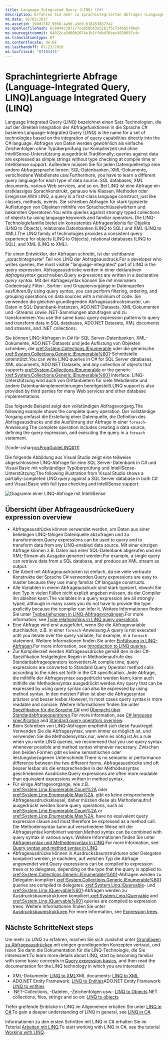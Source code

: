 ```yaml
---
title: Language-Integrated Query (LINQ) (C#)
description: Erfahren Sie mehr zu sprachintegrierten Abfragen (Language-Integrated Queries, LINQs), und sehen Sie sich ein Beispiel des gesamten Abfragevorgangs an.
ms.date: 02/02/2017
ms.assetid: 19dd1782-905b-4a9d-a3e9-618453037fa2
ms.openlocfilehash: 6c8844c387177ce858b63a52b1f5c7246b570beb
ms.sourcegitcommit: 04022ca5d00b2074e1b1ffdbd76bec4950697c4c
ms.translationtype: HT
ms.contentlocale: de-DE
ms.lasthandoff: 07/23/2020
ms.locfileid: "87103415"
---
```

# <a name="language-integrated-query-linq"></a><span data-ttu-id="ca9cf-103">Sprachintegrierte Abfrage (Language-Integrated Query, LINQ)</span><span class="sxs-lookup"><span data-stu-id="ca9cf-103">Language Integrated Query (LINQ)</span></span>

<span data-ttu-id="ca9cf-104">Language Integrated Query (LINQ) bezeichnet einen Satz Technologien, die auf der direkten Integration der Abfragefunktionen in die Sprache C# basieren.</span><span class="sxs-lookup"><span data-stu-id="ca9cf-104">Language-Integrated Query (LINQ) is the name for a set of technologies based on the integration of query capabilities directly into the C# language.</span></span> <span data-ttu-id="ca9cf-105">Abfragen von Daten werden gewöhnlich als einfache Zeichenfolgen ohne Typüberprüfung zur Kompilierzeit und ohne IntelliSense-Unterstützung ausgedrückt.</span><span class="sxs-lookup"><span data-stu-id="ca9cf-105">Traditionally, queries against data are expressed as simple strings without type checking at compile time or IntelliSense support.</span></span> <span data-ttu-id="ca9cf-106">Außerdem müssen Sie für jeden Datenquellentyp eine andere Abfragesprache lernen: SQL-Datenbanken, XML-Dokumente, verschiedene Webdienste usw.</span><span class="sxs-lookup"><span data-stu-id="ca9cf-106">Furthermore, you have to learn a different query language for each type of data source: SQL databases, XML documents, various Web services, and so on.</span></span> <span data-ttu-id="ca9cf-107">Bei LINQ ist eine Abfrage ein erstklassiges Sprachkonstrukt, genauso wie Klassen, Methoden oder Ereignisse.</span><span class="sxs-lookup"><span data-stu-id="ca9cf-107">With LINQ, a query is a first-class language construct, just like classes, methods, events.</span></span> <span data-ttu-id="ca9cf-108">Sie schreiben Abfragen für stark typisierte Auflistungen von Objekten mithilfe von Sprachschlüsselwörtern und bekannten Operatoren.</span><span class="sxs-lookup"><span data-stu-id="ca9cf-108">You write queries against strongly typed collections of objects by using language keywords and familiar operators.</span></span> <span data-ttu-id="ca9cf-109">Die LINQ-Technologiefamilie bietet ein konsistentes Abfrageerlebnis für Objekte (LINQ to Objects), relationale Datenbanken (LINQ to SQL) und XML (LINQ to XML).</span><span class="sxs-lookup"><span data-stu-id="ca9cf-109">The LINQ family of technologies provides a consistent query experience for objects (LINQ to Objects), relational databases (LINQ to SQL), and XML (LINQ to XML).</span></span>

<span data-ttu-id="ca9cf-110">Für einen Entwickler, der Abfragen schreibt, ist der sichtbarste „sprachintegrierte“ Teil von LINQ der Abfrageausdruck.</span><span class="sxs-lookup"><span data-stu-id="ca9cf-110">For a developer who writes queries, the most visible "language-integrated" part of LINQ is the query expression.</span></span> <span data-ttu-id="ca9cf-111">Abfrageausdrücke werden in einer deklarativen *Abfragesyntax* geschrieben.</span><span class="sxs-lookup"><span data-stu-id="ca9cf-111">Query expressions are written in a declarative *query syntax*.</span></span> <span data-ttu-id="ca9cf-112">Mit der Abfragesyntax können Sie mit minimalem Codeeinsatz Filter-, Sortier- und Gruppiervorgänge in Datenquellen ausführen.</span><span class="sxs-lookup"><span data-stu-id="ca9cf-112">By using query syntax, you can perform filtering, ordering, and grouping operations on data sources with a minimum of code.</span></span> <span data-ttu-id="ca9cf-113">Sie verwenden die gleichen grundlegenden Abfrageausdrucksmuster, um Daten in SQL-Datenbank-Instanzen, ADO.NET-Datasets, XML-Dokumenten und -Streams sowie .NET-Sammlungen abzufragen und zu transformieren.</span><span class="sxs-lookup"><span data-stu-id="ca9cf-113">You use the same basic query expression patterns to query and transform data in SQL databases, ADO.NET Datasets, XML documents and streams, and .NET collections.</span></span>

<span data-ttu-id="ca9cf-114">Sie können LINQ-Abfragen in C# für SQL Server-Datenbanken, XML-Dokumente, ADO.NET-Datasets und jede Auflistung von Objekten schreiben, die <xref:System.Collections.IEnumerable> oder die generische <xref:System.Collections.Generic.IEnumerable%601>-Schnittstelle unterstützt.</span><span class="sxs-lookup"><span data-stu-id="ca9cf-114">You can write LINQ queries in C# for SQL Server databases, XML documents, ADO.NET Datasets, and any collection of objects that supports <xref:System.Collections.IEnumerable> or the generic <xref:System.Collections.Generic.IEnumerable%601> interface.</span></span> <span data-ttu-id="ca9cf-115">LINQ-Unterstützung wird auch von Drittanbietern für viele Webdienste und andere Datenbankimplementierungen bereitgestellt.</span><span class="sxs-lookup"><span data-stu-id="ca9cf-115">LINQ support is also provided by third parties for many Web services and other database implementations.</span></span>

<span data-ttu-id="ca9cf-116">Das folgende Beispiel zeigt den vollständigen Abfragevorgang.</span><span class="sxs-lookup"><span data-stu-id="ca9cf-116">The following example shows the complete query operation.</span></span> <span data-ttu-id="ca9cf-117">Der vollständige Vorgang umfasst die Erstellung einer Datenquelle, die Definition des Abfrageausdrucks und die Ausführung der Abfrage in einer `foreach`-Anweisung.</span><span class="sxs-lookup"><span data-stu-id="ca9cf-117">The complete operation includes creating a data source, defining the query expression, and executing the query in a `foreach` statement.</span></span>

[!code-csharp[csProgGuideLINQ#11](~/samples/snippets/csharp/concepts/linq/index_1.cs)]

<span data-ttu-id="ca9cf-118">Die folgende Abbildung aus Visual Studio zeigt eine teilweise abgeschlossene LINQ-Abfrage für eine SQL Server-Datenbank in C# und Visual Basic mit vollständiger Typüberprüfung und IntelliSense-Unterstützung:</span><span class="sxs-lookup"><span data-stu-id="ca9cf-118">The following illustration from Visual Studio shows a partially-completed LINQ query against a SQL Server database in both C# and Visual Basic with full type checking and IntelliSense support:</span></span>

![Diagramm einer LINQ-Abfrage mit IntelliSense](./media/introduction-to-linq/linq-query-intellisense.png)

## <a name="query-expression-overview"></a><span data-ttu-id="ca9cf-120">Übersicht über Abfrageausdrücke</span><span class="sxs-lookup"><span data-stu-id="ca9cf-120">Query expression overview</span></span>

- <span data-ttu-id="ca9cf-121">Abfrageausdrücke können verwendet werden, um Daten aus einer beliebigen LINQ-fähigen Datenquelle abzufragen und zu transformieren.</span><span class="sxs-lookup"><span data-stu-id="ca9cf-121">Query expressions can be used to query and to transform data from any LINQ-enabled data source.</span></span> <span data-ttu-id="ca9cf-122">Mit einer einzigen Abfrage können z.B. Daten aus einer SQL-Datenbank abgerufen und ein XML-Stream als Ausgabe generiert werden.</span><span class="sxs-lookup"><span data-stu-id="ca9cf-122">For example, a single query can retrieve data from a SQL database, and produce an XML stream as output.</span></span>
- <span data-ttu-id="ca9cf-123">Die Arbeit mit Abfrageausdrücken ist einfach, da sie viele vertraute Konstrukte der Sprache C# verwenden.</span><span class="sxs-lookup"><span data-stu-id="ca9cf-123">Query expressions are easy to master because they use many familiar C# language constructs.</span></span>
- <span data-ttu-id="ca9cf-124">Alle Variablen in einem Abfrageausdruck sind stark typisiert, obwohl Sie den Typ in vielen Fällen nicht explizit angeben müssen, da der Compiler ihn ableiten kann.</span><span class="sxs-lookup"><span data-stu-id="ca9cf-124">The variables in a query expression are all strongly typed, although in many cases you do not have to provide the type explicitly because the compiler can infer it.</span></span> <span data-ttu-id="ca9cf-125">Weitere Informationen finden Sie unter [Typbeziehungen in LINQ-Abfragevorgängen](type-relationships-in-linq-query-operations.md).</span><span class="sxs-lookup"><span data-stu-id="ca9cf-125">For more information, see [Type relationships in LINQ query operations](type-relationships-in-linq-query-operations.md).</span></span>
- <span data-ttu-id="ca9cf-126">Eine Abfrage wird erst ausgeführt, wenn Sie die Abfragevariable durchlaufen, z.B. in einer `foreach`-Anweisung.</span><span class="sxs-lookup"><span data-stu-id="ca9cf-126">A query is not executed until you iterate over the query variable, for example, in a `foreach` statement.</span></span> <span data-ttu-id="ca9cf-127">Weitere Informationen finden Sie unter [Einführung in LINQ-Abfragen](introduction-to-linq-queries.md).</span><span class="sxs-lookup"><span data-stu-id="ca9cf-127">For more information, see [Introduction to LINQ queries](introduction-to-linq-queries.md).</span></span>
- <span data-ttu-id="ca9cf-128">Zur Kompilierzeit werden Abfrageausdrücke gemäß den in der C#-Spezifikation festgelegten Regeln in Methodenaufrufe des Standardabfrageoperators konvertiert.</span><span class="sxs-lookup"><span data-stu-id="ca9cf-128">At compile time, query expressions are converted to Standard Query Operator method calls according to the rules set forth in the C# specification.</span></span> <span data-ttu-id="ca9cf-129">Jede Abfrage, die mithilfe der Abfragesyntax ausgedrückt werden kann, kann auch mithilfe der Methodensyntax ausgedrückt werden.</span><span class="sxs-lookup"><span data-stu-id="ca9cf-129">Any query that can be expressed by using query syntax can also be expressed by using method syntax.</span></span> <span data-ttu-id="ca9cf-130">In den meisten Fällen ist aber die Abfragesyntax präziser und besser lesbar.</span><span class="sxs-lookup"><span data-stu-id="ca9cf-130">However, in most cases query syntax is more readable and concise.</span></span> <span data-ttu-id="ca9cf-131">Weitere Informationen finden Sie unter [Spezifikation für die Sprache C#](~/_csharplang/spec/expressions.md#query-expressions) und [Übersicht über Standardabfrageoperatoren](standard-query-operators-overview.md).</span><span class="sxs-lookup"><span data-stu-id="ca9cf-131">For more information, see [C# language specification](~/_csharplang/spec/expressions.md#query-expressions) and [Standard query operators overview](standard-query-operators-overview.md).</span></span>
- <span data-ttu-id="ca9cf-132">Beim Schreiben von LINQ-Abfragen empfiehlt sich diese Faustregel: Verwenden Sie die Abfragesyntax, wann immer es möglich ist, und verwenden Sie die Methodensyntax nur, wenn es nötig ist.</span><span class="sxs-lookup"><span data-stu-id="ca9cf-132">As a rule when you write LINQ queries, we recommend that you use query syntax whenever possible and method syntax whenever necessary.</span></span> <span data-ttu-id="ca9cf-133">Zwischen den beiden Formen gibt es keine semantischen oder leistungsbezogenen Unterschiede.</span><span class="sxs-lookup"><span data-stu-id="ca9cf-133">There is no semantic or performance difference between the two different forms.</span></span> <span data-ttu-id="ca9cf-134">Abfrageausdrücke sind oft besser lesbar als die entsprechenden in der Methodensyntax geschriebenen Ausdrücke.</span><span class="sxs-lookup"><span data-stu-id="ca9cf-134">Query expressions are often more readable than equivalent expressions written in method syntax.</span></span>
- <span data-ttu-id="ca9cf-135">Für einige Abfragevorgänge, wie z.B. <xref:System.Linq.Enumerable.Count%2A> oder <xref:System.Linq.Enumerable.Max%2A>, gibt es keine entsprechende Abfrageausdrucksklausel, daher müssen diese als Methodenaufruf ausgedrückt werden.</span><span class="sxs-lookup"><span data-stu-id="ca9cf-135">Some query operations, such as <xref:System.Linq.Enumerable.Count%2A> or <xref:System.Linq.Enumerable.Max%2A>, have no equivalent query expression clause and must therefore be expressed as a method call.</span></span> <span data-ttu-id="ca9cf-136">Die Methodensyntax kann auf verschiedene Weise mit der Abfragesyntax kombiniert werden.</span><span class="sxs-lookup"><span data-stu-id="ca9cf-136">Method syntax can be combined with query syntax in various ways.</span></span> <span data-ttu-id="ca9cf-137">Weitere Informationen finden Sie unter [Abfragesyntax und Methodensyntax in LINQ](query-syntax-and-method-syntax-in-linq.md).</span><span class="sxs-lookup"><span data-stu-id="ca9cf-137">For more information, see [Query syntax and method syntax in LINQ](query-syntax-and-method-syntax-in-linq.md).</span></span>
- <span data-ttu-id="ca9cf-138">Abfrageausdrücke können in Ausdrucksbaumstrukturen oder Delegaten kompiliert werden, je nachdem, auf welchen Typ die Abfrage angewendet wird.</span><span class="sxs-lookup"><span data-stu-id="ca9cf-138">Query expressions can be compiled to expression trees or to delegates, depending on the type that the query is applied to.</span></span> <span data-ttu-id="ca9cf-139"><xref:System.Collections.Generic.IEnumerable%601>-Abfragen werden zu Delegaten kompiliert.</span><span class="sxs-lookup"><span data-stu-id="ca9cf-139"><xref:System.Collections.Generic.IEnumerable%601> queries are compiled to delegates.</span></span> <span data-ttu-id="ca9cf-140"><xref:System.Linq.IQueryable>- und <xref:System.Linq.IQueryable%601>-Abfragen werden zu Ausdrucksbaumstrukturen kompiliert.</span><span class="sxs-lookup"><span data-stu-id="ca9cf-140"><xref:System.Linq.IQueryable> and <xref:System.Linq.IQueryable%601> queries are compiled to expression trees.</span></span> <span data-ttu-id="ca9cf-141">Weitere Informationen finden Sie unter [Ausdrucksbaumstrukturen](../../../expression-trees.md).</span><span class="sxs-lookup"><span data-stu-id="ca9cf-141">For more information, see [Expression trees](../../../expression-trees.md).</span></span>

## <a name="next-steps"></a><span data-ttu-id="ca9cf-142">Nächste Schritte</span><span class="sxs-lookup"><span data-stu-id="ca9cf-142">Next steps</span></span>

<span data-ttu-id="ca9cf-143">Um mehr zu LINQ zu erfahren, machen Sie sich zunächst unter [Grundlagen zu Abfrageausdrücken](../../../linq/query-expression-basics.md) mit einigen grundlegenden Konzepten vertraut, und lesen Sie dann die Dokumentation für die LINQ-Technologie, die Sie interessiert:</span><span class="sxs-lookup"><span data-stu-id="ca9cf-143">To learn more details about LINQ, start by becoming familiar with some basic concepts in [Query expression basics](../../../linq/query-expression-basics.md), and then read the documentation for the LINQ technology in which you are interested:</span></span>

- <span data-ttu-id="ca9cf-144">XML-Dokumente: [LINQ to XML](linq-to-xml-overview.md)</span><span class="sxs-lookup"><span data-stu-id="ca9cf-144">XML documents: [LINQ to XML](linq-to-xml-overview.md)</span></span>  
- <span data-ttu-id="ca9cf-145">ADO.NET Entity Framework: [LINQ to Entities](../../../../framework/data/adonet/ef/language-reference/linq-to-entities.md)</span><span class="sxs-lookup"><span data-stu-id="ca9cf-145">ADO.NET Entity Framework: [LINQ to entities](../../../../framework/data/adonet/ef/language-reference/linq-to-entities.md)</span></span>
- <span data-ttu-id="ca9cf-146">.NET-Collections, -Dateien, -Zeichenfolgen usw.: [LINQ to Objects](linq-to-objects.md)</span><span class="sxs-lookup"><span data-stu-id="ca9cf-146">.NET collections, files, strings and so on: [LINQ to objects](linq-to-objects.md)</span></span>

<span data-ttu-id="ca9cf-147">Tiefer greifende Einblicke in LINQ im Allgemeinen erhalten Sie unter [LINQ in C#](../../../linq/linq-in-csharp.md).</span><span class="sxs-lookup"><span data-stu-id="ca9cf-147">To gain a deeper understanding of LINQ in general, see [LINQ in C#](../../../linq/linq-in-csharp.md).</span></span>

<span data-ttu-id="ca9cf-148">Informationen zu den ersten Schritten mit LINQ in C# erhalten Sie im Tutorial [Arbeiten mit LINQ](../../../tutorials/working-with-linq.md).</span><span class="sxs-lookup"><span data-stu-id="ca9cf-148">To start working with LINQ in C#, see the tutorial [Working with LINQ](../../../tutorials/working-with-linq.md).</span></span>

